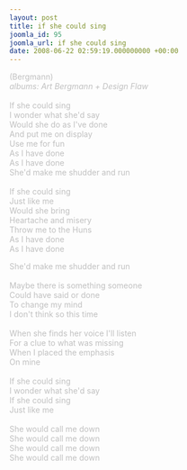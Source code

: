 ```yaml
---
layout: post
title: if she could sing
joomla_id: 95
joomla_url: if she could sing
date: 2008-06-22 02:59:19.000000000 +00:00
---
```

<span style="color: #c0c0c0">(Bergmann)<br />
<i>albums: Art Bergmann + Design Flaw</i><br />
<br />
If she could sing<br />
I wonder what she'd say<br />
Would she do as I've done<br />
And put me on display<br />
Use me for fun<br />
As I have done<br />
As I have done<br />
She'd make me shudder and run<br />
<br />
If she could sing<br />
Just like me<br />
Would she bring<br />
Heartache and misery<br />
Throw me to the Huns<br />
As I have done<br />
As I have done</span>
<div>
<span style="color: #c0c0c0">She'd make me shudder and run<br />
<br />
Maybe there is something someone<br />
Could have said or done<br />
To change my mind<br />
I don't think so this time<br />
<br />
When she finds her voice I'll listen<br />
For a clue to what was missing<br />
When I placed the emphasis<br />
On mine<br />
<br />
If she could sing<br />
I wonder what she'd say<br />
If she could sing<br />
Just like me<br />
<br />
She would call me down<br />
She would call me down<br />
She would call me down<br />
She would call me down</span>
</div>
